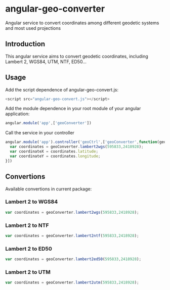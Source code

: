 # angular-geo-converter
Angular service to convert coordinates among different geodetic systems and most used projections

## Introduction
This angular service aims to convert geodetic coordinates, including Lambert 2, WGS84, UTM, NTF, ED50...

## Usage
Add the script dependence of angular-geo-convert.js:

  ```javascript
  <script src="angular-geo-convert.js"></script>
  ```
  
Add the module dependence in your root module of your angular application:

  ```javascript
  angular.module('app',['geoConverter'])
  ```

Call the service in your controller

  ```javascript
  angular.module('app').controller('geoCtrl',['geoConverter',function(geoConverter){
    var coordinates = geoConverter.lambert2wgs(595833,2418928);
    var coordinateX = coordinates.latitude;
    var coordinateY = coordinates.longitude;
  }])
  ```
  
## Convertions
Available convertions in current package:

### Lambert 2 to WGS84

  ```javascript
  var coordinates = geoConverter.lambert2wgs(595833,2418928);
  ```
  
### Lambert 2 to NTF

  ```javascript
  var coordinates = geoConverter.lambert2ntf(595833,2418928);
  ```
  
### Lambert 2 to ED50

  ```javascript
  var coordinates = geoConverter.lambert2ed50(595833,2418928);
  ```
  
### Lambert 2 to UTM

  ```javascript
  var coordinates = geoConverter.lambert2utm(595833,2418928);
  ```
  
